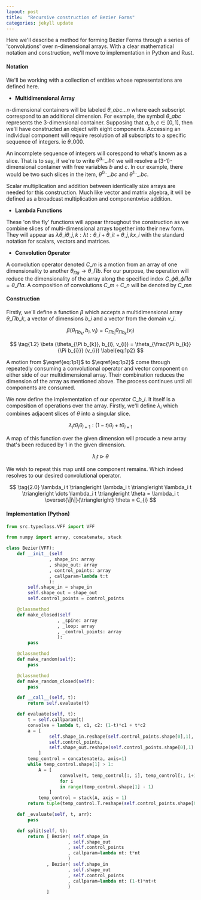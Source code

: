```yaml
---
layout: post
title:  "Recursive construction of Bezier Forms"
categories: jekyll update
---
```


<script type="text/javascript"
  src="https://cdnjs.cloudflare.com/ajax/libs/mathjax/2.7.0/MathJax.js?config=TeX-AMS_CHTML">
</script>
<script type="text/x-mathjax-config">
  MathJax.Hub.Config({
    tex2jax: {
      inlineMath: [['$','$'], ['\\(','\\)']],
      processEscapes: true},
      jax: ["input/TeX","input/MathML","input/AsciiMath","output/CommonHTML"],
      extensions: ["tex2jax.js","mml2jax.js","asciimath2jax.js","MathMenu.js","MathZoom.js","AssistiveMML.js", "[Contrib]/a11y/accessibility-menu.js"],
      TeX: {
      extensions: ["AMSmath.js","AMSsymbols.js","noErrors.js","noUndefined.js"],
      equationNumbers: {
      autoNumber: "AMS"
      }
    }
  });
</script>

Here we'll describe a method for forming Bezier Forms through a series of 'convolutions' over n-dimensional arrays. With a clear mathematical 
notation and construction, we'll move to implementation in Python and Rust.

#### Notation

We'll be working with a collection of entities whose representations are defined here.

- **Multidimensional Array**

n-dimensional containers will be labeled $\theta\_{abc \ldots n}$ where each subscript correspond to an additional dimension.
For example, the symbol $\theta\_{abc}$ represents the 3-dimensional container. Supposing that $a, b, c \in [0,1]$, then we'll
have constructed an object with eight components. Accessing an individual component will require resolution of all subscripts
to a specific sequence of integers. ie $\theta\_{000}$. 

An incomplete sequence of integers will corespond to what's known as a slice. That is to say, if we're to write $\theta^{a..}\_{.bc}$ 
we will resolve a (3-1)-dimensional container with free variables $b$ and $c$. In our example, there would be two such slices in
the item, $\theta^{0..}\_{.bc}$ and $\theta^{1..}\_{.bc}$.

Scalar multiplication and addition between identically size arrays are needed for this construction. Much like vector and matrix algebra, 
it will be defined as a broadcast multiplication and componentwise addition. 

- **Lambda Functions**

These 'on the fly' functions will appear throughout the construction as we combine slices of multi-dimensional arrays together
into their new form. They will appear as $\lambda \theta\_i \theta\_{j, k}: \lambda t: \theta\_{i} + \theta\_{i}t + \theta\_{j, k}x\_{i}$ 
with the standard notation for scalars, vectors and matrices. 

- **Convolution Operator**

A convolution operator denoted $C\_{m}$ is a motion from an array of one dimensionality to another $\theta_{\Pi a} \rightarrow \theta\_{\Pi b}$. 
For our purpose, the operation will reduce the dimensionality of the array along the specified index $C\_{\phi} \theta\_{\phi \Pi a} = \theta\_{\Pi a}$.
A composition of convolutions $C\_{m} \circ C\_{n}$ will be denoted by $C\_{mn}$

#### Construction

Firstly, we'll define a function $\beta$ which accepts a multidimensional array $\theta\_{\Pi b\_{k}}$, a vector of dimensions $b\_{i}$ and a vector from 
the domain $v\_{i}$. 

$$ 
\tag{1.1}
\beta (\theta_{\Pi b_{k}}, b_{i}, v_{i}) = C_{\Pi b_{i}} \theta_{\Pi b_{k}} (v_{i})
\label{eq:1p1}
$$

$$
\tag{1.2}
\beta (\theta_{\Pi b_{k}}, b_{i}, v_{i}) = \theta_{\frac{\Pi b_{k}}{\Pi b_{i}}} (v_{i})
\label{eq:1p2}
$$

A motion from $\eqref{eq:1p1}$ to $\eqref{eq:1p2}$ come through repeatedly consuming a convolutional operator and vector component on either side of our
multidimensional array. Their combination reduces the dimension of the array as mentioned above. The process continues until all components are consumed.

We now define the implementation of our operator $C\_{b\_i}$. It itself is a composition of operations over the array. Firstly, we'll define $\lambda_i$ 
which combines adjacent slices of $\theta$ into a singular slice. 

$$
\tag{1.3}
 \lambda_i t \theta_{i} \theta_{i+1} : (1 - t)\theta_{i} + t\theta_{i+1}
$$

A map of this function over the given dimension will procude a new array that's been reduced by 1 in the given dimension. 

$$
\tag{1.4}
\lambda_i t \triangleright \theta
$$

We wish to repeat this map until one component remains. Which indeed resolves to our desired convolutional operator. 

$$
\tag{2.0}
\lambda_i t \triangleright \lambda_i t \triangleright \lambda_i t \triangleright \dots \lambda_i t \triangleright \theta = \lambda_i t \overset{\|i\|}{\triangleright} \theta = C_{i}
$$


#### Implementation (Python)
```python
from src.typeclass.VFF import VFF

from numpy import array, concatenate, stack

class Bezier(VFF):
    def __init__(self
                , shape_in: array
                , shape_out: array
                , control_points: array
                , callparam=lambda t:t
                ):
        self.shape_in = shape_in
        self.shape_out = shape_out
        self.control_points = control_points

    @classmethod
    def make_closed(self
                   , _spine: array
                   , _loop: array
                   , _control_points: array
                   ):
        pass

    @classmethod
    def make_random(self):
        pass

    @classmethod
    def make_random_closed(self):
        pass

    def __call__(self, t):
        return self.evaluate(t)

    def evaluate(self, t):
        t = self.callparam(t)
        convolve = lambda t, c1, c2: (1-t)*c1 + t*c2
        a = [
                self.shape_in.reshape(self.control_points.shape[0],1),
                self.control_points,
                self.shape_out.reshape(self.control_points.shape[0],1)
            ]
        temp_control = concatenate(a, axis=1)
        while temp_control.shape[1] > 1:
            A = [
                    convolve(t, temp_control[:, i], temp_control[:, i+1])
                    for i
                    in range(temp_control.shape[1] - 1)
                ]
            temp_control = stack(A, axis = 1)
        return tuple(temp_control.T.reshape(self.control_points.shape[0]))

    def _evaluate(self, t, arr):
        pass

    def split(self, t):
        return [ Bezier( self.shape_in
                       , self.shape_out
                       , self.control_points
                       , callparam=lambda nt: t*nt
                       )
               , Bezier( self.shape_in
                       , self.shape_out
                       , self.control_points
                       , callparam=lambda nt: (1-t)*nt+t
                       )
               ]
```

